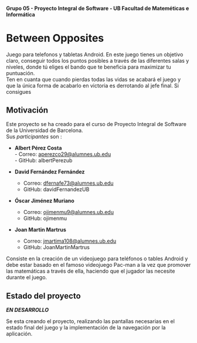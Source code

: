 #### Grupo 05 - Proyecto Integral de Software - UB Facultad de Mateméticas e Informática  
# Between Opposites  
Juego para telefonos y tabletas Android.
En este juego tienes un objetivo claro, conseguir todos los puntos posibles a través de las diferentes salas y niveles, 
donde tú eliges el bando que te beneficia para maximizar tu puntuación.  
Ten en cuanta que cuando pierdas todas las vidas se acabará el juego y que la única forma de acabarlo en victoria es 
derrotando al jefe final.
Si consigues 

## Motivación
Este proyecto se ha creado para el curso de Proyecto Integral de Software de la Universidad de Barcelona.  
Sus  _participantes_ son :  

- **Albert Pérez Costa**   
      - Correo: aperezco29@alumnes.ub.edu  
      - GitHub: albertPerezub  

- **David Fernández Fernández**   
  - Correo: dfernafe73@alumnes.ub.edu  
  - GitHub: davidFernandezUB  

- **Óscar Jiménez Muriano**   
  - Correo: ojimenmu9@alumnes.ub.edu  
  - GitHub: ojimenmu  

- **Joan Martin Martrus**   
  - Correo: jmartima108@alumnes.ub.edu  
  - GitHub: JoanMartinMartrus 

Consiste en la creación de un videojuego para teléfonos o tables Android y debe estar basado en el 
famoso videojuego Pac-man a la vez que promover las matemáticas a través de ella, haciendo que el jugador las necesite durante el juego.
  
## Estado del proyecto
**_EN DESARROLLO_**  

Se esta creando el proyecto, realizando las pantallas necesarias en el estado final del juego y la implementación de la navegación por la aplicación.
